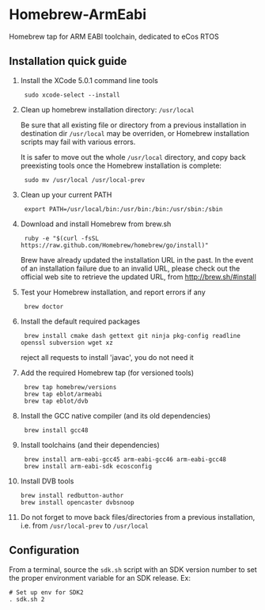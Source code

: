 Homebrew-ArmEabi
================

Homebrew tap for ARM EABI toolchain, dedicated to eCos RTOS

Installation quick guide
------------------------

1. Install the XCode 5.0.1 command line tools

        sudo xcode-select --install

2. Clean up homebrew installation directory: `/usr/local`

    Be sure that all existing file or directory from a previous installation
    in destination dir `/usr/local` may be overriden, or Homebrew installation scripts may fail with various errors.

    It is safer to move out the whole `/usr/local` directory, and copy back
    preexisting tools once the Homebrew installation is complete:

        sudo mv /usr/local /usr/local-prev

3. Clean up your current PATH

        export PATH=/usr/local/bin:/usr/bin:/bin:/usr/sbin:/sbin

4. Download and install Homebrew from brew.sh

        ruby -e "$(curl -fsSL https://raw.github.com/Homebrew/homebrew/go/install)"
        
   Brew have already updated the installation URL in the past. In the event of
   an installation failure due to an invalid URL, please check out the official
   web site to retrieve the updated URL, from http://brew.sh/#install

5. Test your Homebrew installation, and report errors if any

        brew doctor

6. Install the default required packages

        brew install cmake dash gettext git ninja pkg-config readline openssl subversion wget xz

    reject all requests to install 'javac', you do not need it

7. Add the required Homebrew tap (for versioned tools)

        brew tap homebrew/versions
        brew tap eblot/armeabi
        brew tap eblot/dvb

8. Install the GCC native compiler (and its old dependencies)

        brew install gcc48

9. Install toolchains (and their dependencies)

        brew install arm-eabi-gcc45 arm-eabi-gcc46 arm-eabi-gcc48
        brew install arm-eabi-sdk ecosconfig

10. Install DVB tools

        brew install redbutton-author
        brew install opencaster dvbsnoop

11. Do not forget to move back files/directories from a previous installation,
    i.e. from `/usr/local-prev` to `/usr/local`


Configuration
-------------

From a terminal, source the `sdk.sh` script with an SDK version number to
set the proper environment variable for an SDK release. Ex:

    # Set up env for SDK2
    . sdk.sh 2
